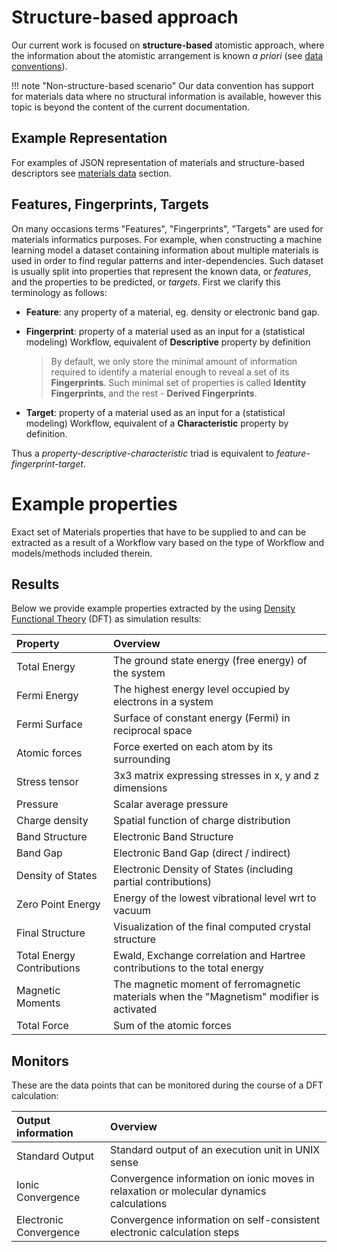 # Structure-based approach

Our current work is focused on **structure-based** atomistic approach, where the information about the atomistic arrangement is known *a priori* (see [data conventions](/data/overview.md)).

!!! note "Non-structure-based scenario"
    Our data convention has support for materials data where no structural information is available, however this topic is beyond the content of the current documentation.

## Example Representation

For examples of JSON representation of materials and structure-based descriptors see [materials data](data.md) section.

## Features, Fingerprints, Targets

On many occasions terms "Features", "Fingerprints", "Targets" are used for materials informatics purposes. For example, when constructing a machine learning model a dataset containing information about multiple materials is used in order to find regular patterns and inter-dependencies. Such dataset is usually split into properties that represent the known data, or *features*, and the properties to be predicted, or *targets*.
 First we clarify this terminology as follows:

- **Feature**: any property of a material, eg. density or electronic band gap.
- **Fingerprint**: property of a material used as an input for a (statistical modeling) Workflow, equivalent of **Descriptive** property by definition

    > By default, we only store the minimal amount of information required to identify a material enough to reveal a set of its **Fingerprints**. Such minimal set of properties is called **Identity Fingerprints**, and the rest - **Derived Fingerprints**.

 - **Target**: property of a material used as an input for a (statistical modeling) Workflow, equivalent of a **Characteristic** property by definition.

 Thus a *property-descriptive-characteristic* triad is equivalent to *feature-fingerprint-target*.


# Example properties

Exact set of Materials properties that have to be supplied to and can be extracted as a result of a Workflow vary based on the type of Workflow and models/methods included therein.

## Results

Below we provide example properties extracted by the using [Density Functional Theory](/models/dft) (DFT) as simulation results:

| Property          | Overview    |
|:----------------- |:------------|
| Total Energy      | The ground state energy (free energy) of the system |
| Fermi Energy      | The highest energy level occupied by electrons in a system |
| Fermi Surface     | Surface of constant energy (Fermi) in reciprocal space |
| Atomic forces     | Force exerted on each atom by its surrounding |
| Stress tensor     | 3x3 matrix expressing stresses in x, y and z dimensions |
| Pressure          | Scalar average pressure |
| Charge density    | Spatial function of charge distribution |
| Band Structure    | Electronic Band Structure |
| Band Gap          | Electronic Band Gap (direct / indirect) |
| Density of States | Electronic Density of States (including partial contributions) |
| Zero Point Energy | Energy of the lowest vibrational level wrt to vacuum |
| Final Structure   |  Visualization of the final computed crystal structure  |
| Total Energy Contributions | Ewald, Exchange correlation and	Hartree contributions to the total energy |
| Magnetic Moments  | The magnetic moment of ferromagnetic materials when the "Magnetism" modifier is activated |
| Total Force       | Sum of the atomic forces |

## Monitors

These are the data points that can be monitored during the course of a DFT calculation:

| Output information | Overview |
|:---------------   |:------------|
| Standard Output   | Standard output of an execution unit in UNIX sense |
| Ionic Convergence | Convergence information on ionic moves in relaxation or molecular dynamics calculations |
| Electronic Convergence  | Convergence information on self-consistent electronic calculation steps |


